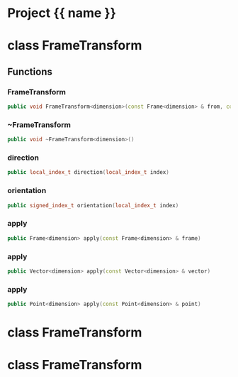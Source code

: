 <script setup>
import {useRoute} from 'vitepress'
const {path} = useRoute()
const tokens = path.split('/')
const words = tokens[2].split('-');
for (let i = 0; i < words.length; i++) {
    words[i] = words[i].charAt(0).toUpperCase() + words[i].slice(1);
    words[i] = words[i].replace('geode', 'Geode')
}
const name = words.join('-');
</script>
# Project {{ name }}

# class FrameTransform


## Functions

### FrameTransform

```cpp
public void FrameTransform<dimension>(const Frame<dimension> & from, const Frame<dimension> & to)
```


### ~FrameTransform

```cpp
public void ~FrameTransform<dimension>()
```


### direction

```cpp
public local_index_t direction(local_index_t index)
```


### orientation

```cpp
public signed_index_t orientation(local_index_t index)
```


### apply

```cpp
public Frame<dimension> apply(const Frame<dimension> & frame)
```


### apply

```cpp
public Vector<dimension> apply(const Vector<dimension> & vector)
```


### apply

```cpp
public Point<dimension> apply(const Point<dimension> & point)
```




# class FrameTransform


# class FrameTransform


